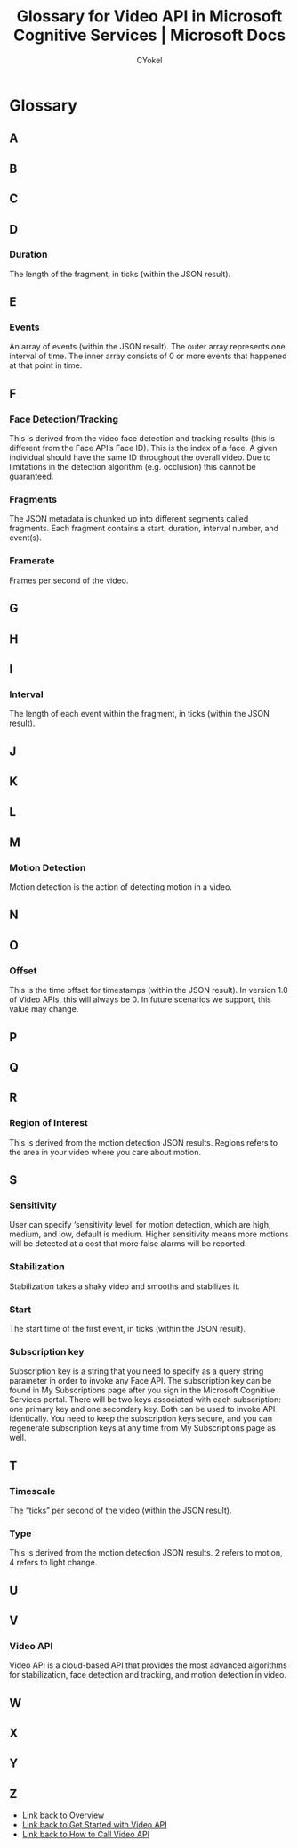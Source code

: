 ﻿---
title: Glossary for Video API in Microsoft Cognitive Services | Microsoft Docs
description: Get definitions of key terms used in videos for Cognitive Services.
services: cognitive-services
author: CYokel
manager: ytkuo

ms.service: cognitive-services
ms.technology: video
ms.topic: article
ms.date: 05/23/2016
ms.author: chbryant
---

# Glossary

## A

## B

## C

## D

### Duration

The length of the fragment, in ticks (within the JSON result).

## E

### Events

An array of events (within the JSON result). The outer array represents one interval of time. The inner array consists of 0 or more events that happened at that point in time. 

## F

### Face Detection/Tracking

This is derived from the video face detection and tracking results (this is different from the Face API’s Face ID). This is the index of a face. A given individual should have the same ID throughout the overall video. Due to limitations in the detection algorithm (e.g. occlusion) this cannot be guaranteed.

### Fragments

The JSON metadata is chunked up into different segments called fragments. Each fragment contains a start, duration, interval number, and event(s). 

### Framerate

Frames per second of the video.

## G

## H


## I

### Interval

The length of each event within the fragment, in ticks (within the JSON result).


## J

## K

## L

## M

### Motion Detection

Motion detection is the action of detecting motion in a video.

## N


## O

### Offset

This is the time offset for timestamps (within the JSON result). In version 1.0 of Video APIs, this will always be 0. In future scenarios we support, this value may change.


## P


## Q

## R

### Region of Interest

This is derived from the motion detection JSON results. Regions refers to the area in your video where you care about motion.  

## S

### Sensitivity 

User can specify ‘sensitivity level’ for motion detection, which are high, medium, and low, default is medium. Higher sensitivity means more motions will be detected at a cost that more false alarms will be reported.

### Stabilization

Stabilization takes a shaky video and smooths and stabilizes it.

### Start

The start time of the first event, in ticks (within the JSON result).

### Subscription key

Subscription key is a string that you need to specify as a query string parameter in order to invoke any Face API. The subscription key can be found in My Subscriptions page after you sign in the Microsoft Cognitive Services portal. There will be two keys associated with each subscription: one primary key and one secondary key. Both can be used to invoke API identically. You need to keep the subscription keys secure, and you can regenerate subscription keys at any time from My Subscriptions page as well. 

## T

### Timescale

The “ticks” per second of the video (within the JSON result).

### Type

This is derived from the motion detection JSON results.  2 refers to motion, 4 refers to light change. 

## U

## V

### Video API

Video API is a cloud-based API that provides the most advanced algorithms for stabilization, face detection and tracking, and motion detection in video. 

## W

## X

## Y

## Z

 * [Link back to Overview](Home.md)
 * [Link back to Get Started with Video API](GetStarted.md)
 * [Link back to How to Call Video API](./How-To/HowtoCallVideoAPIs.md)
